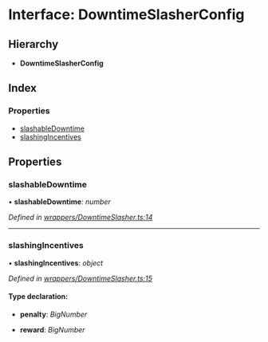 # Interface: DowntimeSlasherConfig

## Hierarchy

* **DowntimeSlasherConfig**

## Index

### Properties

* [slashableDowntime](_wrappers_downtimeslasher_.downtimeslasherconfig.md#slashabledowntime)
* [slashingIncentives](_wrappers_downtimeslasher_.downtimeslasherconfig.md#slashingincentives)

## Properties

###  slashableDowntime

• **slashableDowntime**: *number*

*Defined in [wrappers/DowntimeSlasher.ts:14](https://github.com/celo-org/celo-monorepo/blob/master/packages/sdk/contractkit/src/wrappers/DowntimeSlasher.ts#L14)*

___

###  slashingIncentives

• **slashingIncentives**: *object*

*Defined in [wrappers/DowntimeSlasher.ts:15](https://github.com/celo-org/celo-monorepo/blob/master/packages/sdk/contractkit/src/wrappers/DowntimeSlasher.ts#L15)*

#### Type declaration:

* **penalty**: *BigNumber*

* **reward**: *BigNumber*
